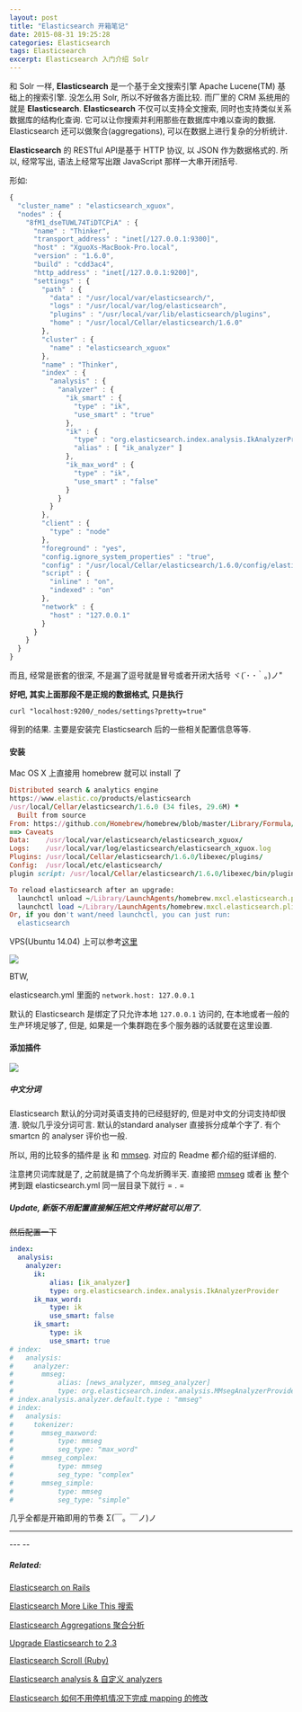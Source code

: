 ```yaml
---
layout: post
title: "Elasticsearch 开箱笔记"
date: 2015-08-31 19:25:28
categories: Elasticsearch
tags: Elasticsearch
excerpt: Elasticsearch 入门介绍 Solr
---
```

<!--more-->

和 Solr 一样, **Elasticsearch** 是一个基于全文搜索引擎 Apache Lucene(TM) 基础上的搜索引擎. 没怎么用 Solr, 所以不好做各方面比较.  而厂里的 CRM 系统用的就是 **Elasticsearch**.  **Elasticsearch** 不仅可以支持全文搜索, 同时也支持类似关系数据库的结构化查询. 它可以让你搜索并利用那些在数据库中难以查询的数据. Elasticsearch 还可以做聚合(aggregations), 可以在数据上进行复杂的分析统计.

 **Elasticsearch** 的 RESTful API是基于 HTTP 协议, 以 JSON 作为数据格式的. 所以, 经常写出, 语法上经常写出跟 JavaScript 那样一大串开闭括号.

形如:

```javascript
{
  "cluster_name" : "elasticsearch_xguox",
  "nodes" : {
    "8fM1_dseTUWL74TiDTCPiA" : {
      "name" : "Thinker",
      "transport_address" : "inet[/127.0.0.1:9300]",
      "host" : "XguoXs-MacBook-Pro.local",
      "version" : "1.6.0",
      "build" : "cdd3ac4",
      "http_address" : "inet[/127.0.0.1:9200]",
      "settings" : {
        "path" : {
          "data" : "/usr/local/var/elasticsearch/",
          "logs" : "/usr/local/var/log/elasticsearch",
          "plugins" : "/usr/local/var/lib/elasticsearch/plugins",
          "home" : "/usr/local/Cellar/elasticsearch/1.6.0"
        },
        "cluster" : {
          "name" : "elasticsearch_xguox"
        },
        "name" : "Thinker",
        "index" : {
          "analysis" : {
            "analyzer" : {
              "ik_smart" : {
                "type" : "ik",
                "use_smart" : "true"
              },
              "ik" : {
                "type" : "org.elasticsearch.index.analysis.IkAnalyzerProvider",
                "alias" : [ "ik_analyzer" ]
              },
              "ik_max_word" : {
                "type" : "ik",
                "use_smart" : "false"
              }
            }
          }
        },
        "client" : {
          "type" : "node"
        },
        "foreground" : "yes",
        "config.ignore_system_properties" : "true",
        "config" : "/usr/local/Cellar/elasticsearch/1.6.0/config/elasticsearch.yml",
        "script" : {
          "inline" : "on",
          "indexed" : "on"
        },
        "network" : {
          "host" : "127.0.0.1"
        }
      }
    }
  }
}
```

而且, 经常是嵌套的很深, 不是漏了逗号就是冒号或者开闭大括号 ヾ(´･ ･｀｡)ノ"

**好吧, 其实上面那段不是正规的数据格式, 只是执行**

`curl "localhost:9200/_nodes/settings?pretty=true"`

得到的结果. 主要是安装完 Elasticsearch 后的一些相关配置信息等等.

#### 安装

Mac OS X 上直接用 homebrew 就可以 install 了

```ruby
Distributed search & analytics engine
https://www.elastic.co/products/elasticsearch
/usr/local/Cellar/elasticsearch/1.6.0 (34 files, 29.6M) *
  Built from source
From: https://github.com/Homebrew/homebrew/blob/master/Library/Formula/elasticsearch.rb
==> Caveats
Data:    /usr/local/var/elasticsearch/elasticsearch_xguox/
Logs:    /usr/local/var/log/elasticsearch/elasticsearch_xguox.log
Plugins: /usr/local/Cellar/elasticsearch/1.6.0/libexec/plugins/
Config:  /usr/local/etc/elasticsearch/
plugin script: /usr/local/Cellar/elasticsearch/1.6.0/libexec/bin/plugin

To reload elasticsearch after an upgrade:
  launchctl unload ~/Library/LaunchAgents/homebrew.mxcl.elasticsearch.plist
  launchctl load ~/Library/LaunchAgents/homebrew.mxcl.elasticsearch.plist
Or, if you don't want/need launchctl, you can just run:
  elasticsearch
```

VPS(Ubuntu 14.04) 上可以参考[这里](https://www.digitalocean.com/community/tutorials/how-to-install-elasticsearch-on-an-ubuntu-vps)

![](http://ww4.sinaimg.cn/large/62fdd4d5jw1f293vl4rpmj20p80foac3.jpg)

BTW,

elasticsearch.yml 里面的 `network.host: 127.0.0.1`

默认的 Elasticsearch 是绑定了只允许本地 `127.0.0.1` 访问的, 在本地或者一般的生产环境足够了, 但是, 如果是一个集群跑在多个服务器的话就要在这里设置.

#### 添加插件

![](http://ww2.sinaimg.cn/large/62fdd4d5jw1f29419fwwkj219i0gs420.jpg)

##### 中文分词

Elasticsearch 默认的分词对英语支持的已经挺好的, 但是对中文的分词支持却很渣. 貌似几乎没分词可言. 默认的standard analyser 直接拆分成单个字了.  有个 smartcn 的 analyser 评价也一般.

所以, 用的比较多的插件是 [ik](https://github.com/medcl/elasticsearch-analysis-ik) 和 [mmseg](https://github.com/medcl/elasticsearch-analysis-mmseg). 对应的 Readme 都介绍的挺详细的.

注意拷贝词库就是了, 之前就是搞了个乌龙折腾半天. 直接把 [mmseg](https://github.com/medcl/elasticsearch-analysis-mmseg/tree/master/config/mmseg) 或者 [ik](https://github.com/medcl/elasticsearch-analysis-ik/tree/master/config/ik) 整个拷到跟 elasticsearch.yml  同一层目录下就行 = . =

##### Update, 新版不用配置直接解压把文件拷好就可以用了.

~~然后配置一下~~

```yml
index:
  analysis:
    analyzer:
      ik:
          alias: [ik_analyzer]
          type: org.elasticsearch.index.analysis.IkAnalyzerProvider
      ik_max_word:
          type: ik
          use_smart: false
      ik_smart:
          type: ik
          use_smart: true
# index:
#   analysis:
#     analyzer:
#       mmseg:
#           alias: [news_analyzer, mmseg_analyzer]
#           type: org.elasticsearch.index.analysis.MMsegAnalyzerProvider
# index.analysis.analyzer.default.type : "mmseg"
# index:
#   analysis:
#     tokenizer:
#       mmseg_maxword:
#           type: mmseg
#           seg_type: "max_word"
#       mmseg_complex:
#           type: mmseg
#           seg_type: "complex"
#       mmseg_simple:
#           type: mmseg
#           seg_type: "simple"
```

几乎全都是开箱即用的节奏 Σ(￣。￣ノ)ノ

---
<!--more-->---
<!--more-->--

##### Related:

[Elasticsearch on Rails](http://xguox.me/elasticsearch-rails.html)

[Elasticsearch More Like This 搜索](http://xguox.me/elasticsearch-more-like-this.html)

[Elasticsearch Aggregations 聚合分析](http://xguox.me/elasticsearch-aggregations.html)

[Upgrade Elasticsearch to 2.3](http://xguox.me/upgrade-elasticsearch-2-3.html)

[Elasticsearch Scroll (Ruby)](http://xguox.me/elasticsearch-scroll.html)

[Elasticsearch analysis & 自定义 analyzers](http://xguox.me/elasticsearch-custom-analyzer.html)

[Elasticsearch 如何不用停机情况下完成 mapping 的修改](http://xguox.me/elasticsearch-Changing-Mapping-with-Zero-Downtime.html)